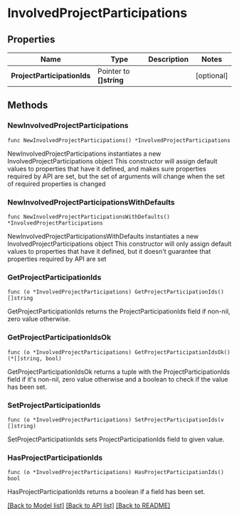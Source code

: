 # InvolvedProjectParticipations

## Properties

Name | Type | Description | Notes
------------ | ------------- | ------------- | -------------
**ProjectParticipationIds** | Pointer to **[]string** |  | [optional] 

## Methods

### NewInvolvedProjectParticipations

`func NewInvolvedProjectParticipations() *InvolvedProjectParticipations`

NewInvolvedProjectParticipations instantiates a new InvolvedProjectParticipations object
This constructor will assign default values to properties that have it defined,
and makes sure properties required by API are set, but the set of arguments
will change when the set of required properties is changed

### NewInvolvedProjectParticipationsWithDefaults

`func NewInvolvedProjectParticipationsWithDefaults() *InvolvedProjectParticipations`

NewInvolvedProjectParticipationsWithDefaults instantiates a new InvolvedProjectParticipations object
This constructor will only assign default values to properties that have it defined,
but it doesn't guarantee that properties required by API are set

### GetProjectParticipationIds

`func (o *InvolvedProjectParticipations) GetProjectParticipationIds() []string`

GetProjectParticipationIds returns the ProjectParticipationIds field if non-nil, zero value otherwise.

### GetProjectParticipationIdsOk

`func (o *InvolvedProjectParticipations) GetProjectParticipationIdsOk() (*[]string, bool)`

GetProjectParticipationIdsOk returns a tuple with the ProjectParticipationIds field if it's non-nil, zero value otherwise
and a boolean to check if the value has been set.

### SetProjectParticipationIds

`func (o *InvolvedProjectParticipations) SetProjectParticipationIds(v []string)`

SetProjectParticipationIds sets ProjectParticipationIds field to given value.

### HasProjectParticipationIds

`func (o *InvolvedProjectParticipations) HasProjectParticipationIds() bool`

HasProjectParticipationIds returns a boolean if a field has been set.


[[Back to Model list]](../README.md#documentation-for-models) [[Back to API list]](../README.md#documentation-for-api-endpoints) [[Back to README]](../README.md)


